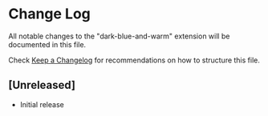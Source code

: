 # Change Log

All notable changes to the "dark-blue-and-warm" extension will be documented in this file.

Check [Keep a Changelog](http://keepachangelog.com/) for recommendations on how to structure this file.

## [Unreleased]

- Initial release
